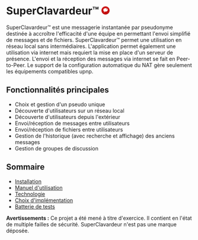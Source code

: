 # SuperClavardeur™ ![logo](images/icon22.png)
SuperClavardeur™ est une messagerie instantanée par pseudonyme destinée à accroître l'efficacité d'une équipe en permettant l'envoi simplifié de messages et de fichiers.
SuperClavardeur™ permet une utilisation en réseau local sans intermédiaires.
L'application permet également une utilisation via internet mais requiert la mise en place d'un serveur de présence. 
L'envoi et la réception des messages via internet se fait en Peer-to-Peer. Le support de la configuration automatique du NAT gère seulement les équipements 
compatibles upnp.

## Fonctionnalités principales
- Choix et gestion d'un pseudo unique
- Découverte d'utilisateurs sur un réseau local
- Découverte d'utilisateurs depuis l'extérieur
- Envoi/réception de messages entre utilisateurs
- Envoi/réception de fichiers entre utilisateurs
- Gestion de l'historique (avec recherche et affichage) des anciens messages
- Gestion de groupes de discussion

## Sommaire
- [Installation](installation.md)
- [Manuel d'utilisation](manuel.md)
- [Technologie](techno.md)
- [Choix d'implémentation](choix.md)
- [Batterie de tests](tests.md)

**Avertissements :** Ce projet a été mené à titre d'exercice. Il contient en l'état de multiple failles de sécurité. 
SuperClavardeur n'est pas une marque déposée. 
